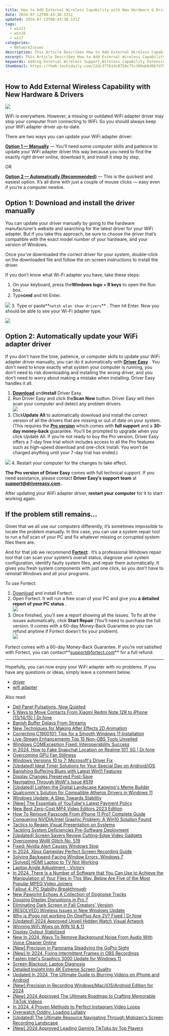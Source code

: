```yaml
---
title: How to Add External Wireless Capability with New Hardware & Drivers
date: 2024-07-12T00:43:30.531Z
updated: 2024-07-13T00:43:30.531Z
tags:
  - win11
  - win10
  - win7
categories:
  - NetworkIssues
description: This Article Describes How to Add External Wireless Capability with New Hardware & Drivers
excerpt: This Article Describes How to Add External Wireless Capability with New Hardware & Drivers
keywords: Adding External Wireless Support,Wireless Capability Extension for Hardware,Installing New External Wireless Drivers,Integrating Outside Wireless Devices,Enabling Hardware with Wireless Extension,External Wireless Setup for New Hardware,Upgrading Devices with External Wireless Drivers
thumbnail: https://thmb.techidaily.com/22dc377b14c8750c75c360ab6d9b7d702e69a18c8a5a08c607e9cd26432f995f.jpg
---
```


## How to Add External Wireless Capability with New Hardware & Drivers

![](https://images.drivereasy.com/wp-content/uploads/2018/11/img_5bdc325d557dc.jpg)

 WiFi is everywhere. However, a missing or outdated WiFi adapter driver may stop your computer from connecting to WiFi. So you should always keep your WiFi adapter driver up-to-date.

There are two ways you can update your WiFi adapter driver:

[**Option 1 — Manually**](#o1) — You’ll need some computer skills and patience to update your WiFi adapter driver this way because you need to find the exactly right driver online, download it, and install it step by step.

OR

[**Option 2 — Automatically (Recommended)**](#o2) — This is the quickest and easiest option. It’s all done with just a couple of mouse clicks — easy even if you’re a computer newbie.

## Option 1: Download and install the driver manually

 You can update your driver manually by going to the hardware manufacturer’s website and searching for the latest driver for your WiFi adapter. But if you take this approach, be sure to choose the driver that’s compatible with the exact model number of your hardware, and your version of Windows.

 Once you’ve downloaded the correct driver for your system, double-click on the downloaded file and follow the on-screen instructions to install the driver.

If you don’t know what Wi-Fi adapter you have, take these steps:

1. On your keyboard, press the**Windows logo + R keys** to open the Run box.
2. Type**cmd** and hit Enter.  

![](https://images.drivereasy.com/wp-content/uploads/2021/11/windows-11-cmd-run.jpg)
3. Type or paste**`netsh wlan show drivers`** . Then hit Enter. Now you should be able to see your Wi-Fi adapter type.  

![](https://images.drivereasy.com/wp-content/uploads/2018/11/win11-how-to-know-what-WiFi-adapter-you-have.jpg)

## Option 2: Automatically update your WiFi adapter driver

 If you don’t have the time, patience, or computer skills to update your WiFi adapter driver manually, you can do it automatically with **[Driver Easy](https://tools.techidaily.com/drivereasy/download/)**  . You don’t need to know exactly what system your computer is running, you don’t need to risk downloading and installing the wrong driver, and you don’t need to worry about making a mistake when installing. Driver Easy handles it all.

1. **[Download](https://tools.techidaily.com/drivereasy/download/)**  and**install** Driver Easy.
2. Run Driver Easy and click the**Scan Now** button. Driver Easy will then scan your computer and detect any problem drivers.  
![](https://www.drivereasy.com/wp-content/uploads/2020/10/6_0_scan-now.jpg)
3. Click**Update All** to automatically download and install the correct version of all the drivers that are missing or out of date on your system. (This requires the **[Pro version](https://tools.techidaily.com/drivereasy/download/)**  which comes with **full support**  and a **30-day money-back**  guarantee. You’ll be prompted to upgrade when you click Update All. If you’re not ready to buy the Pro version, Driver Easy offers a 7-day free trial which includes access to all the Pro features such as high-speed download and one-click install. You won’t be charged anything until your 7-day trial has ended.)  

![](https://www.drivereasy.com/wp-content/uploads/2020/10/Realtek-RTL8821CE-802.11ac-PCIe-Adapter.jpg)
4. Restart your computer for the changes to take effect.

**The Pro version of Driver Easy** comes with full technical support. If you need assistance, please contact **Driver Easy’s support team** at **[support@drivereasy.com](mailto:support@drivereasy.com) .**

 After updating your WiFi adapter driver, **restart your computer** for it to start working again.

## If the problem still remains…

 Given that we all use our computers differently, it’s sometimes impossible to locate the problem manually. In this case, you can use a system repair tool to run a full scan of your PC and fix whatever missing or corrupted system files there are.

 And for that job we recommend **[Fortect](https://tools.techidaily.com/drivereasy/download/)**  . It’s a professional Windows repair tool that can scan your system’s overall status, diagnose your system configuration, identify faulty system files, and repair them automatically. It gives you fresh system components with just one click, so you don’t have to reinstall Windows and all your programs.

To use Fortect:

1. [Download](https://tools.techidaily.com/drivereasy/download/) and install Fortect.
2. Open Fortect. It will run a free scan of your PC and give you **a detailed report of your PC status** .  
![](https://images.drivereasy.com/wp-content/uploads/2020/10/fortect-start-scan.jpg)
3. Once finished, you’ll see a report showing all the issues. To fix all the issues automatically, click **Start Repair** (You’ll need to purchase the full version. It comes with a 60-day Money-Back Guarantee so you can refund anytime if Fortect doesn’t fix your problem).  
![](https://images.drivereasy.com/wp-content/uploads/2020/10/fortect-start-repair.jpg)

 Fortect comes with a 60-day Money-Back Guarantee. If you’re not satisfied with Fortect, you can contact**<support@fortect.com>** for a full refund.

---

 Hopefully, you can now enjoy your WiFi adapter with no problems. If you have any questions or ideas, simply leave a comment below.

* [driver](https://tools.techidaily.com/drivereasy/download/)
* [wifi adapter](https://tools.techidaily.com/drivereasy/download/)

<ins class="adsbygoogle"
     style="display:block"
     data-ad-format="autorelaxed"
     data-ad-client="ca-pub-7571918770474297"
     data-ad-slot="1223367746"></ins>



<ins class="adsbygoogle"
     style="display:block"
     data-ad-client="ca-pub-7571918770474297"
     data-ad-slot="8358498916"
     data-ad-format="auto"
     data-full-width-responsive="true"></ins>



<span class="atpl-alsoreadstyle">Also read:</span>
<div><ul>
<li><a href="https://network-issues.techidaily.com/dell-panel-pulsations-now-quieted/"><u>Dell Panel Pulsations, Now Quieted</u></a></li>
<li><a href="https://blog-min.techidaily.com/5-ways-to-move-contacts-from-xiaomi-redmi-note-12r-to-iphone-131415-drfone-by-drfone-transfer-from-android-transfer-from-android/"><u>5 Ways to Move Contacts From Xiaomi Redmi Note 12R to iPhone (13/14/15) | Dr.fone</u></a></li>
<li><a href="https://network-issues.techidaily.com/banish-buffer-delays-from-streams/"><u>Banish Buffer Delays From Streams</u></a></li>
<li><a href="https://animation-videos.techidaily.com/new-techniques-for-making-after-effects-2d-animation/"><u>New Techniques for Making After Effects 2D Animation</u></a></li>
<li><a href="https://network-issues.techidaily.com/correcting-c1900101-tips-for-a-smooth-windows-11-installation/"><u>Correcting C1900101: Tips for a Smooth Windows 11 Installation</u></a></li>
<li><a href="https://screen-capture.techidaily.com/live-stream-enhancements-top-15-non-obs-tools-unveiled/"><u>Live-Stream Enhancements  Top 15 Non-OBS Tools Unveiled</u></a></li>
<li><a href="https://network-issues.techidaily.com/windows-comexception-fixed-interoperability-success/"><u>Windows COMException Fixed: Interoperability Success</u></a></li>
<li><a href="https://location-social.techidaily.com/in-2024-how-to-fake-snapchat-location-on-realme-10t-5g-drfone-by-drfone-virtual-android/"><u>In 2024, How to Fake Snapchat Location on Realme 10T 5G | Dr.fone</u></a></li>
<li><a href="https://network-issues.techidaily.com/overcoming-gpu-fan-stillness/"><u>Overcoming GPU Fan Stillness</u></a></li>
<li><a href="https://network-issues.techidaily.com/windows-versions-10-to-7-microsofts-driver-fix/"><u>Windows Versions 10 to 7: Microsoft's Driver Fix</u></a></li>
<li><a href="https://fox-http.techidaily.com/updated-ideal-timer-solutions-for-your-special-day-on-androidios/"><u>[Updated] Ideal Timer Solutions for Your Special Day on Android/iOS</u></a></li>
<li><a href="https://network-issues.techidaily.com/banishing-buffering-blues-with-latest-win11-features/"><u>Banishing Buffering Blues with Latest Win11 Features</u></a></li>
<li><a href="https://network-issues.techidaily.com/display-changes-preserved-post-save/"><u>Display Changes Preserved Post-Save</u></a></li>
<li><a href="https://network-issues.techidaily.com/navigating-through-wows-issue-519/"><u>Navigating Through WoW's Issue #519</u></a></li>
<li><a href="https://extra-skills.techidaily.com/updated-lighten-the-digital-landscape-kapwings-meme-builder/"><u>[Updated] Lighten the Digital Landscape  Kapwing's Meme Builder</u></a></li>
<li><a href="https://network-issues.techidaily.com/qualcomms-solution-for-compatible-atheros-drivers-in-windows-11/"><u>Qualcomm's Solution for Compatible Atheros Drivers in Windows 11</u></a></li>
<li><a href="https://network-issues.techidaily.com/windows-update-a-step-towards-stability/"><u>Windows Update: A Step Towards Stability</u></a></li>
<li><a href="https://facebook-video-footage.techidaily.com/new-the-essentials-of-youtubes-latest-payment-policy/"><u>[New] The Essentials of YouTube's Latest Payment Policy</u></a></li>
<li><a href="https://smart-video-creator.techidaily.com/new-best-zero-cost-mp4-video-editors-2023-edition/"><u>New Best Zero-Cost MP4 Video Editors 2023 Edition</u></a></li>
<li><a href="https://ios-unlock.techidaily.com/how-to-remove-passcode-from-iphone-11-pro-complete-guide-by-drfone-ios/"><u>How To Remove Passcode From iPhone 11 Pro? Complete Guide</u></a></li>
<li><a href="https://network-issues.techidaily.com/conquering-nvidiaintel-graphic-problem-a-win10-solution-found/"><u>Conquering NVIDIA/Intel Graphic Problem: A Win10 Solution Found</u></a></li>
<li><a href="https://network-issues.techidaily.com/tactics-to-regain-visual-presentation-on-systems/"><u>Tactics to Regain Visual Presentation on Systems</u></a></li>
<li><a href="https://network-issues.techidaily.com/tackling-system-deficiencies-pre-software-deployment/"><u>Tackling System Deficiencies Pre-Software Deployment</u></a></li>
<li><a href="https://screen-mirroring-recording.techidaily.com/updated-screen-savers-review-cutting-edge-video-gadgets/"><u>[Updated] Screen Savers Review  Cutting-Edge Video Gadgets</u></a></li>
<li><a href="https://network-issues.techidaily.com/overcoming-wow-glitch-no-519/"><u>Overcoming WoW Glitch No. 519</u></a></li>
<li><a href="https://network-issues.techidaily.com/fixed-nvidia-alert-causes-windows-stop/"><u>Fixed: Nvidia Alert Causes Windows Stop</u></a></li>
<li><a href="https://video-capture.techidaily.com/in-2024-xbox-gameplay-perfect-screen-recording-guide/"><u>In 2024, Xbox Gameplay  Perfect Screen Recording Guide</u></a></li>
<li><a href="https://network-issues.techidaily.com/solving-backward-facing-window-errors-windows-7/"><u>Solving Backward-Facing Window Errors, Windows 7</u></a></li>
<li><a href="https://network-issues.techidaily.com/solved-hdmi-laptop-to-tv-not-working/"><u>[Solved] HDMI Laptop to TV Not Working</u></a></li>
<li><a href="https://network-issues.techidaily.com/laptop-angle-adjustment-victory/"><u>Laptop Angle Adjustment - Victory</u></a></li>
<li><a href="https://smart-video-editing.techidaily.com/in-2024-there-is-a-number-of-software-that-you-can-use-to-achieve-the-manipulation-of-your-files-in-this-way-below-are-five-of-the-most-popular-mpeg-video-j/"><u>In 2024, There Is a Number of Software that You Can Use to Achieve the Manipulation of Your Files in This Way. Below Are Five of the Most Popular MPEG Video Joiners</u></a></li>
<li><a href="https://network-issues.techidaily.com/fallout-4-pc-stability-breakthrough/"><u>Fallout 4: PC Stability Breakthrough</u></a></li>
<li><a href="https://audio-shaping.techidaily.com/new-pawprint-echoes-a-collection-of-dognoise-tracks/"><u>New Pawprint Echoes A Collection of Dognoise Tracks</u></a></li>
<li><a href="https://network-issues.techidaily.com/dousing-display-disruptions-in-pro-7/"><u>Dousing Display Disruptions in Pro 7</u></a></li>
<li><a href="https://network-issues.techidaily.com/eliminating-dark-screen-in-fall-creators-version/"><u>Eliminating Dark Screen in Fall Creators' Version</u></a></li>
<li><a href="https://network-issues.techidaily.com/resolved-wireless-issues-in-new-windows-update/"><u>[RESOLVED] Wireless Issues in New Windows Update</u></a></li>
<li><a href="https://android-pokemon-go.techidaily.com/why-is-ipogo-not-working-on-oneplus-ace-2v-fixed-drfone-by-drfone-virtual-android/"><u>Why is iPogo not working On OnePlus Ace 2V? Fixed | Dr.fone</u></a></li>
<li><a href="https://facebook-videos.techidaily.com/updated-2024-approved-unveil-hidden-watch-visual-artwork/"><u>[Updated] 2024 Approved  Unveil Hidden Watch Visual Artwork</u></a></li>
<li><a href="https://network-issues.techidaily.com/winning-wifi-woes-on-win-10-and-11/"><u>Winning WiFi Woes on WIN 10 & 11</u></a></li>
<li><a href="https://network-issues.techidaily.com/display-output-stabilized/"><u>Display Output Stabilized</u></a></li>
<li><a href="https://audio-shaping.techidaily.com/new-in-2024-ways-to-remove-background-noise-from-audio-with-voice-cleaner-online/"><u>New In 2024, Ways To Remove Background Noise From Audio With Voice Cleaner Online</u></a></li>
<li><a href="https://extra-approaches.techidaily.com/new-precision-in-panorama-steadying-the-gopro-sight/"><u>[New] Precision in Panorama  Steadying the GoPro Sight</u></a></li>
<li><a href="https://on-screen-recording.techidaily.com/new-in-2024-fixing-intermittent-frames-in-obs-recordings/"><u>[New] In 2024, Fixing Intermittent Frames in OBS Recordings</u></a></li>
<li><a href="https://network-issues.techidaily.com/1719974435299-fasten-intels-graphics-3000-update-for-windows-11/"><u>Fasten Intel's Graphics 3000 Update for Windows 11</u></a></li>
<li><a href="https://network-issues.techidaily.com/screen-blackout-laptop-diagnosis/"><u>Screen Blackout: Laptop Diagnosis</u></a></li>
<li><a href="https://network-issues.techidaily.com/detailed-insight-into-4k-extreme-screen-quality/"><u>Detailed Insight Into 4K Extreme Screen Quality</u></a></li>
<li><a href="https://video-content-creator.techidaily.com/updated-in-2024-the-ultimate-guide-to-blurring-videos-on-iphone-and-android/"><u>Updated In 2024, The Ultimate Guide to Blurring Videos on iPhone and Android</u></a></li>
<li><a href="https://video-capture.techidaily.com/new-precision-in-recording-windowsmaciosandroid-edition-for-2024/"><u>[New] Precision in Recording  Windows/Mac/iOS/Android Edition for 2024</u></a></li>
<li><a href="https://vp-tips.techidaily.com/new-2024-approved-the-ultimate-roadmap-to-crafting-memorable-tiktok-videos/"><u>[New] 2024 Approved  The Ultimate Roadmap to Crafting Memorable TikTok Videos</u></a></li>
<li><a href="https://instagram-video-recordings.techidaily.com/in-2024-4-proven-methods-to-perfect-instagram-video-loops/"><u>In 2024, 4 Proven Methods to Perfect Instagram Video Loops</u></a></li>
<li><a href="https://network-issues.techidaily.com/overwatch-oddity-loading-lullaby/"><u>Overwatch Oddity: Loading Lullaby</u></a></li>
<li><a href="https://video-screen-grab.techidaily.com/updated-the-ultimate-resource-navigating-through-mobizens-screen-recording-landscape/"><u>[Updated] The Ultimate Resource  Navigating Through Mobizen's Screen Recording Landscape</u></a></li>
<li><a href="https://tiktok-video-recordings.techidaily.com/new-2024-approved-leading-gaming-tiktoks-by-top-players/"><u>[New] 2024 Approved  Leading Gaming TikToks by Top Players</u></a></li>
</ul></div>
